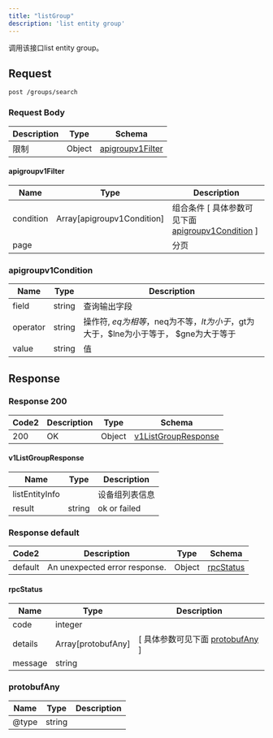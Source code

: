 ```yaml
---
title: "listGroup"
description: 'list entity group'
---
```



调用该接口list entity group。



## Request


```
post /groups/search
```







### Request Body


 
| Description | Type | Schema |
| ----------- | ------ | ------ |
| 限制 | Object | [apigroupv1Filter](#apigroupv1Filter) |

#### apigroupv1Filter

| Name | Type | Description | 
| ---- | ---- | ----------- |         
| condition | Array[apigroupv1Condition] | 组合条件 [ 具体参数可见下面 [apigroupv1Condition](#apigroupv1Condition) ] |       
| page |  | 分页 |   


  
       
         
### apigroupv1Condition
| Name | Type | Description | 
| ---- | ---- | ----------- |     
| field | string | 查询输出字段 |      
| operator | string | 操作符, $eq为相等，$neq为不等，$lt为小于，$gt为大于，$lne为小于等于， $gne为大于等于 |      
| value | string | 值 |   


  
     
   
     
   
     
 
 


          
     
   
     
 
 





## Response



### Response  200

 
| Code2 | Description | Type | Schema |
| ---- | ----------- | ------ | ------ |
| 200 | OK | Object | [v1ListGroupResponse](#v1ListGroupResponse) |

#### v1ListGroupResponse

| Name | Type | Description | 
| ---- | ---- | ----------- |     
| listEntityInfo |  | 设备组列表信息 |      
| result | string | ok  or failed |   


  
     
   
     
 
 


 


### Response  default

 
| Code2 | Description | Type | Schema |
| ---- | ----------- | ------ | ------ |
| default | An unexpected error response. | Object | [rpcStatus](#rpcStatus) |

#### rpcStatus

| Name | Type | Description | 
| ---- | ---- | ----------- |     
| code | integer |  |          
| details | Array[protobufAny] |  [ 具体参数可见下面 [protobufAny](#protobufAny) ] |       
| message | string |  |   


  
     
   
       
         
### protobufAny
| Name | Type | Description | 
| ---- | ---- | ----------- |     
| @type | string |  |   


  
     
 
 


          
     
   
     
 
 


 


